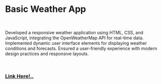<h1>Basic Weather App</h1>
<br>
<p>Developed a responsive weather application using HTML, CSS, and JavaScript, integrating the OpenWeatherMap API for real-time data. Implemented dynamic user interface elements for displaying weather conditions and forecasts. Ensured a user-friendly experience with modern design practices and responsive layouts.</p>
<br>
<h3><a href="https://uttamgowdahassanmohan9.on.drv.tw/www.weatherapp.com/">Link Here!..</a></h3>
